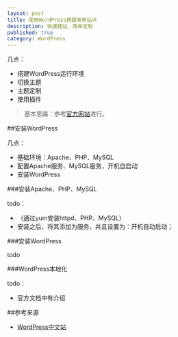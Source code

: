 ```yaml
---
layout: post
title: 使用WordPress搭建简单站点
description: 快速建站、简单定制
published: true
category: WordPress
---
```


几点：

* 搭建WordPress运行环境
* 切换主题
* 主题定制
* 使用插件

> 基本思路：参考[官方网站][WordPress中文站]进行。


##安装WordPress

几点：

* 基础环境：Apache、PHP、MySQL
* 配置Apache服务、MySQL服务，开机自启动
* 安装WordPress

###安装Apache、PHP、MySQL

todo：

* （通过yum安装httpd、PHP、MySQL）
* 安装之后，将其添加为服务，并且设置为：开机自动启动；


###安装WordPress

todo













###WordPress本地化

todo：

* 官方文档中有介绍






















##参考来源

* [WordPress中文站][WordPress中文站]








[NingG]:    http://ningg.github.com  "NingG"

[WordPress中文站]:			http://cn.wordpress.org/









